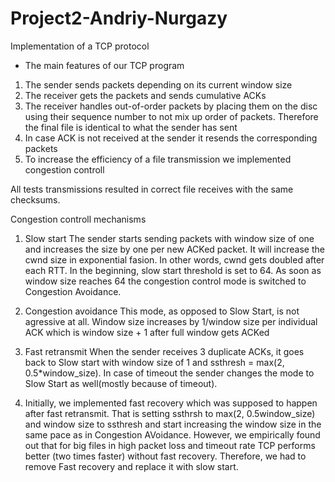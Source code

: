 # Project2-Andriy-Nurgazy
Implementation of a TCP protocol

* The main features of our TCP program
1. The sender sends packets depending on its current window size
2. The receiver gets the packets and sends cumulative ACKs
3. The receiver handles out-of-order packets by placing them on the disc using their sequence number to not mix up order of packets. Therefore the final file is identical to what the sender has sent
4. In case ACK is not received at the sender it resends the corresponding packets
5. To increase the efficiency of a file transmission we implemented congestion controll

All tests transmissions resulted in correct file receives with the same checksums.


Congestion controll mechanisms

1. Slow start
The sender starts sending packets with window size of one and increases the size by one per new ACKed packet. It will increase the cwnd size in exponential fasion. In other words, cwnd gets doubled after each RTT.
In the beginning, slow start threshold is set to 64. As soon as window size reaches 64 the congestion control mode is switched to Congestion Avoidance.

2. Congestion avoidance
This mode, as opposed to Slow Start, is not agressive at all. Window size increases by 1/window size per individual ACK which is window size + 1 after full window gets ACKed

3. Fast retransmit
When the sender receives 3 duplicate ACKs, it goes back to Slow start with window size of 1 and ssthresh = max(2, 0.5*window_size). In case of timeout the sender changes the mode to Slow Start as well(mostly because of timeout).

4. Initially, we implemented fast recovery which was supposed to happen after fast retransmit. That is setting ssthrsh to max(2, 0.5window_size) and window size to ssthresh and start increasing the window size in the same pace as in Congestion AVoidance. However, we empirically found out that for big files in high packet loss and timeout rate TCP performs better (two times faster) without fast recovery. Therefore, we had to remove Fast recovery and replace it with slow start.




